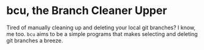 # bcu, the Branch Cleaner Upper

Tired of manually cleaning up and deleting your local git branches? I know, me too. `bcu` aims to be a simple programs that makes selecting and deleting git branches a breeze.

